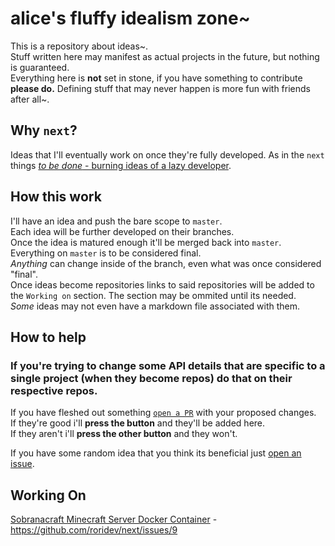 # alice's fluffy idealism zone~

This is a repository about ideas~.  
Stuff written here may manifest as actual projects in the future, but nothing is guaranteed.  
Everything here is **not** set in stone, if you have something to contribute **please do.** Defining stuff that may never happen is more fun with friends after all~.  

## Why `next`?

Ideas that I'll eventually work on once they're fully developed. As in the `next` things [*to be done* - burning ideas of a lazy developer](https://www.marxists.org/archive/lenin/works/1901/witbd/).  

## How this work
I'll have an idea and push the bare scope to `master`.  
Each idea will be further developed on their branches.  
Once the idea is matured enough it'll be merged back into `master`.  
Everything on `master` is to be considered final.  
_Anything_ can change inside of the branch, even what was once considered "final".  
Once ideas become repositories links to said repositories will be added to the `Working on` section. The section may be ommited until its needed.  
*Some* ideas may not even have a markdown file associated with them.  

## How to help

### **If you're trying to change some API details that are specific to a single project (when they become repos) do that on their respective repos.**

If you have fleshed out something [`open a PR`](https://github.com/roridev/next/compare) with your proposed changes.  
If they're good i'll **press the button** and they'll be added here.  
If they aren't i'll **press the other button** and they won't.  


If you have some random idea that you think its beneficial just [open an issue](https://github.com/roridev/next/issues/new).  

## Working On

[Sobranacraft Minecraft Server Docker Container](https://github.com/roridev/soberana-server) - https://github.com/roridev/next/issues/9
